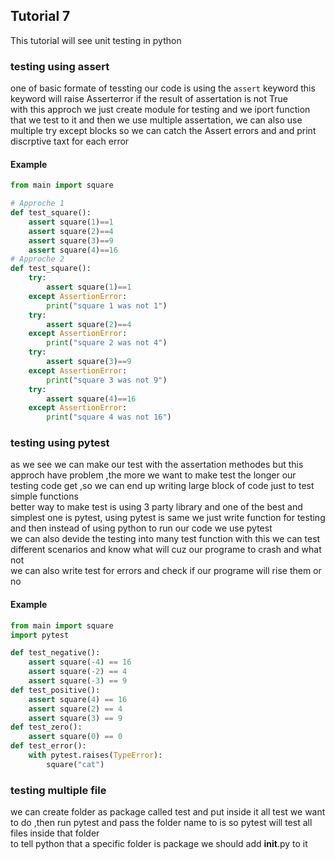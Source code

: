 ## Tutorial 7
This tutorial will see unit testing in python 

### testing using assert 
one of basic formate of tessting our code is using the `assert` keyword this keyword will raise Asserterror if the result of assertation is not True  
with this approch we just create module for testing and we iport function that we test to it and then we use multiple assertation, we can also use multiple try except blocks so we can catch the Assert errors and and print discrptive taxt for each error
#### Example 
```Python
from main import square

# Approche 1
def test_square():
    assert square(1)==1
    assert square(2)==4
    assert square(3)==9
    assert square(4)==16
# Approche 2  
def test_square():
    try:
        assert square(1)==1
    except AssertionError:
        print("square 1 was not 1")
    try:
        assert square(2)==4
    except AssertionError:
        print("square 2 was not 4")
    try:
        assert square(3)==9
    except AssertionError:
        print("square 3 was not 9")
    try:
        assert square(4)==16
    except AssertionError:
        print("square 4 was not 16")
```
### testing using pytest
as we see we can make our test with the assertation methodes but this approch have problem ,the more we want to make test the longer our testing code get ,so we can end up writing large block of code just to test simple functions  
better way to make test is using 3 party library and one of the best and simplest one is pytest, using pytest is same we just write function for testing and then instead of using python to run our code we use pytest  
we can also devide the testing into many test function with this we can test different scenarios and know what will cuz our programe to crash and what not  
we can also write test for errors and check if our programe will rise them or no
#### Example
```Python
from main import square
import pytest

def test_negative():
    assert square(-4) == 16
    assert square(-2) == 4
    assert square(-3) == 9
def test_positive():
    assert square(4) == 16
    assert square(2) == 4
    assert square(3) == 9
def test_zero():
    assert square(0) == 0
def test_error():
    with pytest.raises(TypeError):
        square("cat")
```
### testing multiple file
we can create folder as package called test  and put inside it all test we want to do ,then run pytest and pass the folder name to is so pytest will test all files inside that folder  
to tell python that a specific folder is package we should add __init__.py to it 